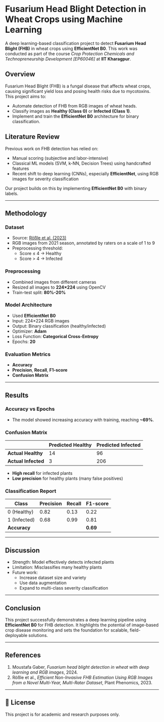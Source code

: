 # Fusarium Head Blight Detection in Wheat Crops using Machine Learning

A deep learning-based classification project to detect **Fusarium Head Blight (FHB)** in wheat crops using **EfficientNet B0**. This work was conducted as part of the course _Crop Protection Chemicals and Technopreneurship Development [EP60046]_ at **IIT Kharagpur**.

## Overview

Fusarium Head Blight (FHB) is a fungal disease that affects wheat crops, causing significant yield loss and posing health risks due to mycotoxins. This project aims to:

- Automate detection of FHB from RGB images of wheat heads.
- Classify images as **Healthy (Class 0)** or **Infected (Class 1)**.
- Implement and train the **EfficientNet B0** architecture for binary classification.

## Literature Review

Previous work on FHB detection has relied on:
- Manual scoring (subjective and labor-intensive)
- Classical ML models (SVM, k-NN, Decision Trees) using handcrafted features
- Recent shift to deep learning (CNNs), especially **EfficientNet**, using RGB images for severity classification

Our project builds on this by implementing **EfficientNet B0** with binary labels.

---

## Methodology

### Dataset

- Source: [Rößle et al. (2023)](https://spj.science.org/doi/abs/10.34133/plantphenomics.0068)
- RGB images from 2021 season, annotated by raters on a scale of 1 to 9
- Preprocessing threshold:
  - Score ≤ 4 → Healthy
  - Score > 4 → Infected

### Preprocessing

- Combined images from different cameras
- Resized all images to **224×224** using OpenCV
- Train-test split: **80%-20%**

### Model Architecture

- Used **EfficientNet B0**
- Input: 224×224 RGB images
- Output: Binary classification (healthy/infected)
- Optimizer: **Adam**
- Loss Function: **Categorical Cross-Entropy**
- Epochs: **20**

### Evaluation Metrics

- **Accuracy**
- **Precision**, **Recall**, **F1-score**
- **Confusion Matrix**

---

## Results

### Accuracy vs Epochs
- The model showed increasing accuracy with training, reaching **~69%**.

### Confusion Matrix

|                | Predicted Healthy | Predicted Infected |
|----------------|-------------------|--------------------|
| **Actual Healthy** | 14                | 96                 |
| **Actual Infected**| 3                 | 206                |

- **High recall** for infected plants
- **Low precision** for healthy plants (many false positives)

### Classification Report

| Class | Precision | Recall | F1-score |
|-------|-----------|--------|----------|
| 0 (Healthy) | 0.82      | 0.13   | 0.22     |
| 1 (Infected)| 0.68      | 0.99   | 0.81     |
| **Accuracy** |           |        | **0.69** |

---

## Discussion

- Strength: Model effectively detects infected plants
- Limitation: Misclassifies many healthy plants
- Future work:
  - Increase dataset size and variety
  - Use data augmentation
  - Expand to multi-class severity classification

---

## Conclusion

This project successfully demonstrates a deep learning pipeline using **EfficientNet B0** for FHB detection. It highlights the potential of image-based crop disease monitoring and sets the foundation for scalable, field-deployable solutions.

---

## References

1. Moustafa Gaber, *Fusarium head blight detection in wheat with deep learning and RGB images*, 2024.
2. Rößle et al., *Efficient Non-Invasive FHB Estimation Using RGB Images from a Novel Multi-Year, Multi-Rater Dataset*, Plant Phenomics, 2023.

---

## 📎 License

This project is for academic and research purposes only.
